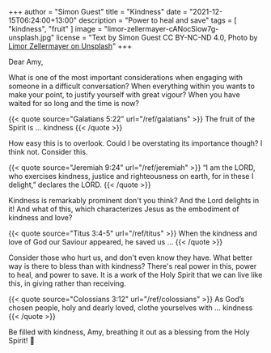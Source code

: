 +++
author = "Simon Guest"
title = "Kindness"
date = "2021-12-15T06:24:00+13:00"
description = "Power to heal and save"
tags = [ "kindness", "fruit" ]
image = "limor-zellermayer-cANocSiow7g-unsplash.jpg"
license = "Text by Simon Guest CC BY-NC-ND 4.0, Photo by [Limor Zellermayer on Unsplash](https://unsplash.com/photos/cANocSiow7g)"
+++

Dear Amy,

What is one of the most important considerations when engaging with someone in a difficult conversation? When everything within you wants to make your point, to justify yourself with great vigour? When you have waited for so long and the time is now?

{{< quote source="Galatians 5:22" url="/ref/galatians" >}}
The fruit of the Spirit is ... kindness
{{< /quote >}}

How easy this is to overlook. Could I be overstating its importance though? I think not. Consider this.

{{< quote source="Jeremiah 9:24" url="/ref/jeremiah" >}}
“I am the LORD, who exercises kindness, justice and righteousness on earth, for in these I delight,” declares the LORD.
{{< /quote >}}

Kindness is remarkably prominent don't you think? And the Lord delights in it! And what of this, which characterizes Jesus as the embodiment of kindness and love?

{{< quote source="Titus 3:4-5" url="/ref/titus" >}}
When the kindness and love of God our Saviour appeared, he saved us ...
{{< /quote >}}

Consider those who hurt us, and don't even know they have.  What better way is there to bless than with kindness? There's real power in this, power to heal, and power to save. It is a work of the Holy Spirit that we can live like this, in giving rather than receiving.

{{< quote source="Colossians 3:12" url="/ref/colossians" >}}
As God’s chosen people, holy and dearly loved, clothe yourselves with ... kindness
{{< /quote >}}

Be filled with kindness, Amy, breathing it out as a blessing from the Holy Spirit! 🙏
